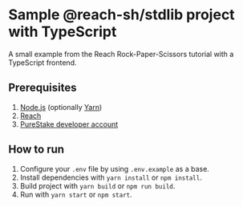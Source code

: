 # Sample @reach-sh/stdlib project with TypeScript

A small example from the Reach Rock-Paper-Scissors tutorial with a TypeScript frontend.

## Prerequisites

1. [Node.js][node] (optionally [Yarn][yarn])
1. [Reach][reach]
1. [PureStake developer account][purestake]

## How to run

1. Configure your `.env` file by using `.env.example` as a base.
1. Install dependencies with `yarn install` or `npm install`.
1. Build project with `yarn build` or `npm run build`.
1. Run with `yarn start` or `npm start`.

[node]: https://nodejs.org/en/
[reach]: https://docs.reach.sh/install.html
[purestake]: https://developer.purestake.io/signup
[yarn]: https://classic.yarnpkg.com/lang/en/

